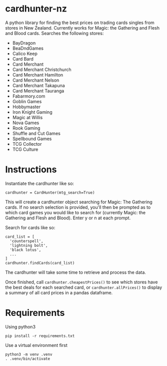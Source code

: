 # cardhunter-nz
A python library for finding the best prices on trading cards singles from stores in New Zealand. 
Currently works for Magic: the Gathering and Flesh and Blood cards.
Searches the following stores:
- BayDragon
- BeaDndGames
- Calico Keep
- Card Bard
- Card Merchant
- Card Merchant Christchurch
- Card Merchant Hamilton
- Card Merchant Nelson
- Card Merchant Takapuna
- Card Merchant Tauranga
- Fabarmory.com
- Goblin Games
- Hobbymaster
- Iron Knight Gaming
- Magic at Willis
- Nova Games
- Rook Gaming
- Shuffle and Cut Games
- Spellbound Games
- TCG Collector
- TCG Culture

# Instructions

Instantiate the cardhunter like so:

```cardhunter = CardHunter(mtg_search=True)```

This will create a cardhunter object searching for Magic: The Gathering cards. If no search selection is provided, you'll then be prompted as to which card games you would like to search for (currently Magic: the Gathering and Flesh and Blood). Enter y or n at each prompt.

Search for cards like so:

```
card_list = [
  'counterspell',
  'lightning bolt',
  'black lotus',
  ...
]
cardhunter.findCards(card_list)
```

The cardhunter will take some time to retrieve and process the data.

Once finished, call `cardhunter.cheapestPrices()` to see which stores have the best deals for each searched card, or `cardhunter.allPrices()` to display a summary of all card prices in a pandas dataframe.

# Requirements

Using python3

```pip install -r requirements.txt```

Use a virtual environment first

```
python3 -m venv .venv
. .venv/bin/activate
```
